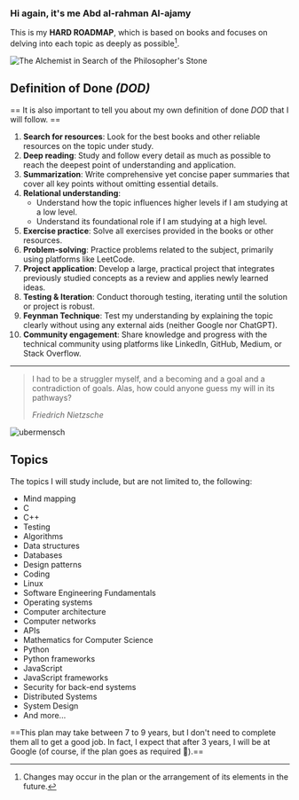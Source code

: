 ### Hi again, it's me Abd al-rahman Al-ajamy

This is my **HARD ROADMAP**, which is based on books and focuses on delving into each topic as deeply as possible[^1].

![The Alchemist in Search of the Philosopher's Stone][Alchemist]

## Definition of Done *(DOD)*

== It is also important to tell you about my own definition of done *DOD* that I will follow. ==
1. **Search for resources**: Look for the best books and other reliable resources on the topic under study.  
2. **Deep reading**: Study and follow every detail as much as possible to reach the deepest point of understanding and application.  
3. **Summarization**: Write comprehensive yet concise paper summaries that cover all key points without omitting essential details.  
4. **Relational understanding**:  
   - Understand how the topic influences higher levels if I am studying at a low level.  
   - Understand its foundational role if I am studying at a high level.  
5. **Exercise practice**: Solve all exercises provided in the books or other resources.  
6. **Problem-solving**: Practice problems related to the subject, primarily using platforms like LeetCode.  
7. **Project application**: Develop a large, practical project that integrates previously studied concepts as a review and applies newly learned ideas.  
8. **Testing & Iteration**: Conduct thorough testing, iterating until the solution or project is robust.  
9. **Feynman Technique**: Test my understanding by explaining the topic clearly without using any external aids (neither Google nor ChatGPT).  
10. **Community engagement**: Share knowledge and progress with the technical community using platforms like LinkedIn, GitHub, Medium, or Stack Overflow.

***

> I had to be a struggler myself, and a becoming and a goal and a contradiction of goals. Alas, how could anyone guess my will in its pathways?
>
> *Friedrich Nietzsche*

![ubermensch][ubermensch]

## Topics

The topics I will study include, but are not limited to, the following:

- Mind mapping  
- C  
- C++  
- Testing  
- Algorithms  
- Data structures  
- Databases  
- Design patterns  
- Coding  
- Linux  
- Software Engineering Fundamentals  
- Operating systems  
- Computer architecture  
- Computer networks  
- APIs  
- Mathematics for Computer Science  
- Python  
- Python frameworks  
- JavaScript  
- JavaScript frameworks  
- Security for back-end systems  
- Distributed Systems  
- System Design  
- And more...

==This plan may take between 7 to 9 years, but I don't need to complete them all to get a good job. In fact, I expect that after 3 years, I will be at Google (of course, if the plan goes as required 🙂).==

[^1]: Changes may occur in the plan or the arrangement of its elements in the future.

[Alchemist]: https://upload.wikimedia.org/wikipedia/commons/thumb/9/9c/Joseph_Wright_of_Derby_The_Alchemist.jpg/1579px-Joseph_Wright_of_Derby_The_Alchemist.jpg

[ubermensch]: https://media.licdn.com/dms/image/v2/D4E12AQHBqrb0K5rkng/article-cover_image-shrink_720_1280/article-cover_image-shrink_720_1280/0/1727021547548?e=2147483647&v=beta&t=bHhmPrHI1hyxrj4CoqByOjtMOePfUELiJk1mU5IAA3k
